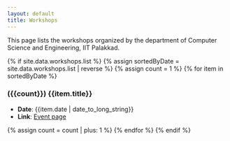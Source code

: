 ```yaml
---
layout: default
title: Workshops
---
```

  <script>
  MathJax = {
    tex: {inlineMath: [['$', '$'], ['\\(', '\\)']]}
  };
  </script>

<script src="https://cdn.jsdelivr.net/npm/mathjax@3/es5/tex-mml-chtml.js" integrity="sha384-Wuix6BuhrWbjDBs24bXrjf4ZQ5aFeFWBuKkFekO2t8xFU0iNaLQfp2K6/1Nxveei" crossorigin="anonymous"></script>

This page lists the workshops organized by the department of Computer Science and Engineering, IIT Palakkad.
<div class="container">
 {% if site.data.workshops.list %}
  {% assign sortedByDate = site.data.workshops.list | reverse %}
  {% assign count = 1 %}
  {% for item in sortedByDate %}
    <h3>({{count}}) {{item.title}} </h3>
   <div class="row">
	   <ul> 
	    <li> <strong>Date</strong>: {{item.date | date_to_long_string}}  </li>
	    <li> <strong>Link</strong>:  <a href="{{ item.link  }}">Event page</a> </li>
	   </ul>
     </div>
    {% assign count = count | plus: 1 %}
  {% endfor %}
  {% endif %}
</div>

